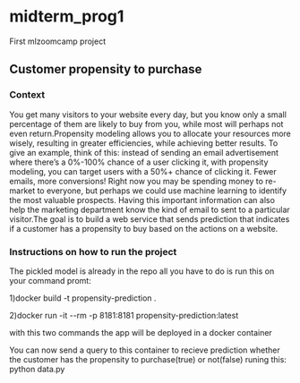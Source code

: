 # midterm_prog1
First mlzoomcamp project


## Customer propensity to purchase

### Context

You get many visitors to your website every day, but you know only a small percentage of them are likely to buy from you, while most will perhaps not even return.Propensity modeling allows you to allocate your resources more wisely, resulting in greater efficiencies, while achieving better results. To give an example, think of this: instead of sending an email advertisement where there’s a 0%-100% chance of a user clicking it, with propensity modeling, you can target users with a 50%+ chance of clicking it. Fewer emails, more conversions! Right now you may be spending money to re-market to everyone, but perhaps we could use machine learning to identify the most valuable prospects. Having this important information can also help the marketing department know the kind of email to sent to a particular visitor.The goal is to build a web service that sends prediction that indicates if a customer has a propensity to buy based on the actions on a website.


### Instructions on how to run the project

The pickled model is already in the repo all you have to do is run this on your command promt:

1)docker build -t propensity-prediction .

2)docker run -it --rm -p 8181:8181 propensity-prediction:latest

 with this two commands the app will be deployed in a docker container
 
 You can now send a query to this container to recieve prediction whether the customer has the propensity to purchase(true) or not(false) runing
 this: python data.py
